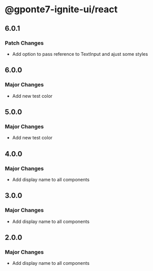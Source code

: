 # @gponte7-ignite-ui/react

## 6.0.1

### Patch Changes

- Add option to pass reference to TextInput and ajust some styles

## 6.0.0

### Major Changes

- Add new test color

## 5.0.0

### Major Changes

- Add new test color

## 4.0.0

### Major Changes

- Add display name to all components

## 3.0.0

### Major Changes

- Add display name to all components

## 2.0.0

### Major Changes

- Add display name to all components
